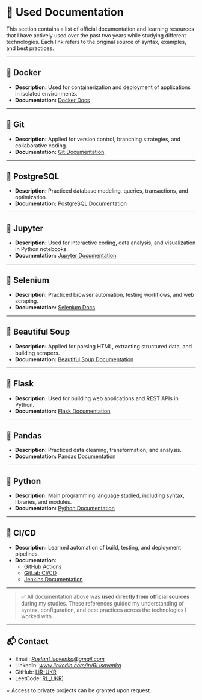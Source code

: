 # 📖 Used Documentation

This section contains a list of official documentation and learning resources that I have actively used over the past two years while studying different technologies. Each link refers to the original source of syntax, examples, and best practices.

---

## 🔹 Docker
- **Description:** Used for containerization and deployment of applications in isolated environments.  
- **Documentation:** [Docker Docs](https://docs.docker.com/)  

---

## 🔹 Git
- **Description:** Applied for version control, branching strategies, and collaborative coding.  
- **Documentation:** [Git Documentation](https://git-scm.com/doc)  

---

## 🔹 PostgreSQL
- **Description:** Practiced database modeling, queries, transactions, and optimization.  
- **Documentation:** [PostgreSQL Documentation](https://www.postgresql.org/docs/)  

---

## 🔹 Jupyter
- **Description:** Used for interactive coding, data analysis, and visualization in Python notebooks.  
- **Documentation:** [Jupyter Documentation](https://docs.jupyter.org/)  

---

## 🔹 Selenium
- **Description:** Practiced browser automation, testing workflows, and web scraping.  
- **Documentation:** [Selenium Docs](https://www.selenium.dev/documentation/)  

---

## 🔹 Beautiful Soup
- **Description:** Applied for parsing HTML, extracting structured data, and building scrapers.  
- **Documentation:** [Beautiful Soup Documentation](https://www.crummy.com/software/BeautifulSoup/bs4/doc/)  

---

## 🔹 Flask
- **Description:** Used for building web applications and REST APIs in Python.  
- **Documentation:** [Flask Documentation](https://flask.palletsprojects.com/)  

---

## 🔹 Pandas
- **Description:** Practiced data cleaning, transformation, and analysis.  
- **Documentation:** [Pandas Documentation](https://pandas.pydata.org/docs/)  

---

## 🔹 Python
- **Description:** Main programming language studied, including syntax, libraries, and modules.  
- **Documentation:** [Python Documentation](https://docs.python.org/3/)  

---

## 🔹 CI/CD
- **Description:** Learned automation of build, testing, and deployment pipelines.  
- **Documentation:**  
  - [GitHub Actions](https://docs.github.com/actions)  
  - [GitLab CI/CD](https://docs.gitlab.com/ee/ci/)  
  - [Jenkins Documentation](https://www.jenkins.io/doc/)  

---

> ✅ All documentation above was **used directly from official sources** during my studies. These references guided my understanding of syntax, configuration, and best practices across the technologies I worked with.

---

## 📬 Contact
- Email: *RuslanLisovenko@gmail.com*  
- LinkedIn: *www.linkedin.com/in/RLisovenko*  
- GitHub: [LiR-UKR](https://github.com/RLisovenko)
- LeetCode: [RL_UKR](https://leetcode.com/u/RL_UKR/))

⭐ Access to private projects can be granted upon request.
